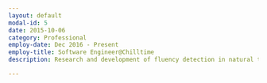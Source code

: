 ```yaml
---
layout: default
modal-id: 5
date: 2015-10-06
category: Professional
employ-date: Dec 2016 - Present
employ-title: Software Engineer@Chilltime
description: Research and development of fluency detection in natural text.<br>Development of the game Wordtap for linguistic editor evaluation.

---
```

